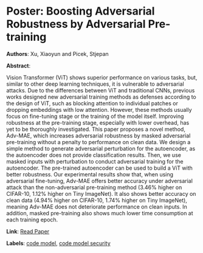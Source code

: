 # Poster: Boosting Adversarial Robustness by Adversarial Pre-training

**Authors**: Xu, Xiaoyun and Picek, Stjepan

**Abstract**:

Vision Transformer (ViT) shows superior performance on various tasks, but, similar to other deep learning techniques, it is vulnerable to adversarial attacks. Due to the differences between ViT and traditional CNNs, previous works designed new adversarial training methods as defenses according to the design of ViT, such as blocking attention to individual patches or dropping embeddings with low attention. However, these methods usually focus on fine-tuning stage or the training of the model itself. Improving robustness at the pre-training stage, especially with lower overhead, has yet to be thoroughly investigated. This paper proposes a novel method, Adv-MAE, which increases adversarial robustness by masked adversarial pre-training without a penalty to performance on clean data. We design a simple method to generate adversarial perturbation for the autoencoder, as the autoencoder does not provide classification results. Then, we use masked inputs with perturbation to conduct adversarial training for the autoencoder. The pre-trained autoencoder can be used to build a ViT with better robustness. Our experimental results show that, when using adversarial fine-tuning, Adv-MAE offers better accuracy under adversarial attack than the non-adversarial pre-training method (3.46\% higher on CIFAR-10, 1.12\% higher on Tiny ImageNet). It also shows better accuracy on clean data (4.94\% higher on CIFAR-10, 1.74\% higher on Tiny ImageNet), meaning Adv-MAE does not deteriorate performance on clean inputs. In addition, masked pre-training also shows much lower time consumption at each training epoch.

**Link**: [Read Paper](https://doi.org/10.1145/3576915.3624370)

**Labels**: [code model](../../labels/code_model.md), [code model security](../../labels/code_model_security.md)
